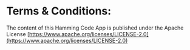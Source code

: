 # Terms & Conditions:


The content of this Hamming Code App is published under the Apache License [https://www.apache.org/licenses/LICENSE-2.0](https://www.apache.org/licenses/LICENSE-2.0)

